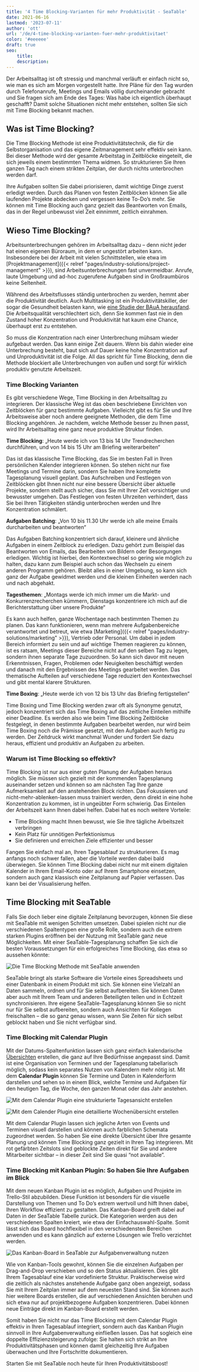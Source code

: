 ```yaml
---
title: '4 Time Blocking-Varianten für mehr Produktivität - SeaTable'
date: 2021-06-16
lastmod: '2023-07-11'
author: 'ott'
url: '/de/4-time-blocking-varianten-fuer-mehr-produktivitaet'
color: '#eeeeee'
draft: true
seo:
    title:
    description:
---
```


Der Arbeitsalltag ist oft stressig und manchmal verläuft er einfach nicht so, wie man es sich am Morgen vorgestellt hatte. Ihre Pläne für den Tag wurden durch Telefonanrufe, Meetings und Emails völlig durcheinander gebracht und Sie fragen sich am Ende des Tages: Was habe ich eigentlich überhaupt geschafft? Damit solche Situationen nicht mehr entstehen, sollten Sie sich mit Time Blocking bekannt machen.

## Was ist Time Blocking?

Die Time Blocking Methode ist eine Produktivitätstechnik, die für die Selbstorganisation und das eigene Zeitmanagement sehr effektiv sein kann. Bei dieser Methode wird der gesamte Arbeitstag in Zeitblöcke eingeteilt, die sich jeweils einem bestimmten Thema widmen. So strukturieren Sie Ihren ganzen Tag nach einem strikten Zeitplan, der durch nichts unterbrochen werden darf.

Ihre Aufgaben sollten Sie dabei priorisieren, damit wichtige Dinge zuerst erledigt werden. Durch das Planen von festen Zeitblöcken können Sie alle laufenden Projekte abdecken und vergessen keine To-Do’s mehr. Sie können mit Time Blocking auch ganz gezielt das Beantworten von Emails, das in der Regel unbewusst viel Zeit einnimmt, zeitlich einrahmen.

## Wieso Time Blocking?

Arbeitsunterbrechungen gehören im Arbeitsalltag dazu – denn nicht jeder hat einen eigenen Büroraum, in dem er ungestört arbeiten kann. Insbesondere bei der Arbeit mit vielen Schnittstellen, wie etwa im [Projektmanagement]({{< relref "pages/industry-solutions/project-management" >}}), sind Arbeitsunterbrechungen fast unvermeidbar. Anrufe, laute Umgebung und ad-hoc zugerufene Aufgaben sind in Großraumbüros keine Seltenheit.

Während des Arbeitsflusses ständig unterbrochen zu werden, hemmt aber die Produktivität deutlich. Auch Multitasking ist ein Produktivitätskiller, der sogar die Gesundheit belasten kann, wie [eine Studie der BAuA herausfand](https://www.baua.de/DE/Angebote/Publikationen/Praxis/A78.pdf?__blob=publicationFile&v). Die Arbeitsqualität verschlechtert sich, denn Sie kommen fast nie in den Zustand hoher Konzentration und Produktivität hat kaum eine Chance, überhaupt erst zu entstehen.

So muss die Konzentration nach einer Unterbrechung mühsam wieder aufgebaut werden. Das kann einige Zeit dauern. Wenn bis dahin wieder eine Unterbrechung besteht, baut sich auf Dauer keine hohe Konzentration auf und Unproduktivität ist die Folge. All das spricht für Time Blocking, denn die Methode blockiert alle Unterbrechungen von außen und sorgt für wirklich produktiv genutzte Arbeitszeit.

### Time Blocking Varianten

Es gibt verschiedene Wege, Time Blocking in den Arbeitsalltag zu integrieren. Der klassische Weg ist das oben beschriebene Einrichten von Zeitblöcken für ganz bestimmte Aufgaben. Vielleicht gibt es für Sie und Ihre Arbeitsweise aber noch andere geeignete Methoden, die dem Time Blocking angehören. Je nachdem, welche Methode besser zu Ihnen passt, wird Ihr Arbeitsalltag eine ganz neue produktive Struktur finden.

**Time Blocking**: „Heute werde ich von 13 bis 14 Uhr Trendrecherchen durchführen, und von 14 bis 15 Uhr am Briefing weiterarbeiten“

Das ist das klassische Time Blocking, das Sie im besten Fall in Ihren persönlichen Kalender integrieren können. So stehen nicht nur fixe Meetings und Termine darin, sondern Sie haben Ihre komplette Tagesplanung visuell geplant. Das Aufschreiben und Festlegen von Zeitblöcken gibt Ihnen nicht nur eine bessere Übersicht über aktuelle Projekte, sondern stellt auch sicher, dass Sie mit Ihrer Zeit vorsichtiger und bewusster umgehen. Das Festlegen von festen Uhrzeiten verhindert, dass Sie bei Ihren Tätigkeiten ständig unterbrochen werden und Ihre Konzentration schmälert.

**Aufgaben Batching**: „Von 10 bis 11.30 Uhr werde ich alle meine Emails durcharbeiten und beantworten“

Das Aufgaben Batching konzentriert sich darauf, kleinere und ähnliche Aufgaben in einem Zeitblock zu erledigen. Dazu gehört zum Beispiel das Beantworten von Emails, das Bearbeiten von Bildern oder Besorgungen erledigen. Wichtig ist hierbei, den Kontextwechsel so gering wie möglich zu halten, dazu kann zum Beispiel auch schon das Wechseln zu einem anderen Programm gehören. Bleibt alles in einer Umgebung, so kann sich ganz der Aufgabe gewidmet werden und die kleinen Einheiten werden nach und nach abgehakt.

**Tagesthemen**: „Montags werde ich mich immer um die Markt- und Konkurrenzrecherchen kümmern, Dienstags konzentriere ich mich auf die Berichterstattung über unsere Produkte“

Es kann auch helfen, ganze Wochentage nach bestimmten Themen zu planen. Das kann funktionieren, wenn man mehrere Aufgabenbereiche verantwortet und betreut, wie etwa [Marketing]({{< relref "pages/industry-solutions/marketing" >}}), Vertrieb oder Personal. Um dabei in jedem Bereich informiert zu sein und auf wichtige Themen reagieren zu können, ist es ratsam, Meetings dieser Bereiche nicht auf den selben Tag zu legen, sondern ihnen separate Tage zuzuordnen. So kann sich davor mit neuen Erkenntnissen, Fragen, Problemen oder Neuigkeiten beschäftigt werden und danach mit den Ergebnissen des Meetings gearbeitet werden. Das thematische Aufteilen auf verschiedene Tage reduziert den Kontextwechsel und gibt mental klarere Strukturen.

**Time Boxing**: „Heute werde ich von 12 bis 13 Uhr das Briefing fertigstellen“

Time Boxing und Time Blocking werden zwar oft als Synonyme genutzt, jedoch konzentriert sich das Time Boxing auf das zeitliche Einteilen mithilfe einer Deadline. Es werden also wie beim Time Blocking Zeitblöcke festgelegt, in denen bestimmte Aufgaben bearbeitet werden, nur wird beim Time Boxing noch die Prämisse gesetzt, mit den Aufgaben auch fertig zu werden. Der Zeitdruck wirkt manchmal Wunder und fordert Sie dazu heraus, effizient und produktiv an Aufgaben zu arbeiten.

### Warum ist Time Blocking so effektiv?

Time Blocking ist nur aus einer guten Planung der Aufgaben heraus möglich. Sie müssen sich gezielt mit der kommenden Tagesplanung auseinander setzen und können so am nächsten Tag Ihre ganze Aufmerksamkeit auf den anstehenden Block richten. Das Fokussieren und nicht-mehr-ablenken-lassen muss trainiert werden, denn direkt in eine hohe Konzentration zu kommen, ist in ungeübter Form schwierig. Das Einteilen der Arbeitszeit kann Ihnen dabei helfen. Dabei hat es noch weitere Vorteile:

- Time Blocking macht Ihnen bewusst, wie Sie Ihre tägliche Arbeitszeit verbringen
- Kein Platz für unnötigen Perfektionismus
- Sie definieren und erreichen Ziele effizienter und besser

Fangen Sie einfach mal an, Ihren Tagesablauf zu strukturieren. Es mag anfangs noch schwer fallen, aber die Vorteile werden dabei bald überwiegen. Sie können Time Blocking dabei nicht nur mit einem digitalen Kalender in Ihrem Email-Konto oder auf Ihrem Smartphone einsetzen, sondern auch ganz klassisch eine Zeitplanung auf Papier verfassen. Das kann bei der Visualisierung helfen.

## Time Blocking mit SeaTable

Falls Sie doch lieber eine digitale Zeitplanung bevorzugen, können Sie diese mit SeaTable mit wenigen Schritten umsetzen. Dabei spielen nicht nur die verschiedenen Spaltentypen eine große Rolle, sondern auch die extrem starken Plugins eröffnen bei der Nutzung mit SeaTable ganz neue Möglichkeiten. Mit einer SeaTable-Tagesplanung schaffen Sie sich die besten Voraussetzungen für ein erfolgreiches Time Blocking, das etwa so aussehen könnte:

![Die Time Blocking Methode mit SeaTable anwenden](https://seatable.de/wp-content/uploads/2021/06/Calendar-Basic-View.jpg)

SeaTable bringt als starke Software die Vorteile eines Spreadsheets und einer Datenbank in einem Produkt mit sich. Sie können eine Vielzahl an Daten sammeln, ordnen und für Sie selbst aufbereiten. Sie können Daten aber auch mit Ihrem Team und anderen Beteiligten teilen und in Echtzeit synchronisieren. Ihre eigene SeaTable-Tagesplanung können Sie so nicht nur für Sie selbst aufbereiten, sondern auch Ansichten für Kollegen freischalten – die so ganz genau wissen, wann Sie Zeiten für sich selbst geblockt haben und Sie nicht verfügbar sind.

### Time Blocking mit Calendar Plugin

Mit der Datums-Spaltenfunktion lassen sich ganz einfach kalendarische [Übersichten](https://seatable.io/docs/handbuch/seatable-nutzen/ansichten/) erstellen, die ganz auf Ihre Bedürfnisse angepasst sind. Damit ist eine Organisation von Terminen und der Tagesplanung tabellarisch möglich, sodass kein separates Nutzen von Kalendern mehr nötig ist. Mit dem **Calendar Plugin** können Sie Termine und Daten in Kalenderform darstellen und sehen so in einem Blick, welche Termine und Aufgaben für den heutigen Tag, die Woche, den ganzen Monat oder das Jahr anstehen.

![Mit dem Calendar Plugin eine strukturierte Tagesansicht erstellen](https://seatable.de/wp-content/uploads/2021/06/Daily-View.jpg)

![Mit dem Calender Plugin eine detaillierte Wochenübersicht erstellen](https://seatable.de/wp-content/uploads/2021/06/Weekly-View.jpg)

Mit dem Calendar Plugin lassen sich jegliche Arten von Events und Terminen visuell darstellen und können auch farblichen Schemata zugeordnet werden. So haben Sie eine direkte Übersicht über Ihre gesamte Planung und können Time Blocking ganz gezielt in Ihren Tag integrieren. Mit rot gefärbten Zeitslots sind geblockte Zeiten direkt für Sie und andere Mitarbeiter sichtbar – in dieser Zeit sind Sie quasi “not available”.

### Time Blocking mit Kanban Plugin: So haben Sie Ihre Aufgaben im Blick

Mit dem neuen Kanban Plugin ist es möglich, Aufgaben und Projekte im Trello-Stil abzubilden. Diese Funktion ist besonders für die visuelle Darstellung von Themen und To Do’s extrem wertvoll und hilft Ihnen dabei, Ihren Workflow effizient zu gestalten. Das Kanban-Board greift dabei auf Daten in der SeaTable Tabelle zurück. Die Kategorien werden aus den verschiedenen Spalten kreiert, wie etwa der Einfachauswahl-Spalte. Somit lässt sich das Board hochflexibel in den verschiedensten Bereichen anwenden und es kann gänzlich auf externe Lösungen wie Trello verzichtet werden.

![Das Kanban-Board in SeaTable zur Aufgabenverwaltung nutzen](https://seatable.de/wp-content/uploads/2021/06/Kanban.jpg)

Wie von Kanban-Tools gewohnt, können Sie die einzelnen Aufgaben per Drag-and-Drop verschieben und so den Status aktualisieren. Dies gibt Ihrem Tagesablauf eine klar vordefinierte Struktur. Praktischerweise wird die zeitlich als nächstes anstehende Aufgabe ganz oben angezeigt, sodass Sie mit Ihrem Zeitplan immer auf dem neuesten Stand sind. Sie können auch hier weitere Boards erstellen, die auf verschiedenen Ansichten beruhen und sich etwa nur auf projektbezogene Aufgaben konzentrieren. Dabei können neue Einträge direkt im Kanban-Board erstellt werden.

Somit haben Sie nicht nur das Time Blocking mit dem Calendar Plugin effektiv in Ihren Tagesablauf integriert, sondern auch das Kanban Plugin sinnvoll in Ihre Aufgabenverwaltung einfließen lassen. Das hat sogleich eine doppelte Effizienzsteigerung zufolge: Sie halten sich strikt an Ihre Produktivitätsphasen und können damit gleichzeitig Ihre Aufgaben überwachen und Ihre Fortschritte dokumentieren.

Starten Sie mit SeaTable noch heute für Ihren Produktivitätsboost!
